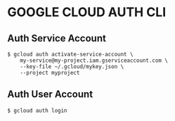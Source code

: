 # GOOGLE CLOUD AUTH CLI

## Auth Service Account
```console
$ gcloud auth activate-service-account \
    my-service@my-project.iam.gserviceaccount.com \
    --key-file ~/.gcloud/mykey.json \
    --project myproject
```

## Auth User Account
```console
$ gcloud auth login
```
